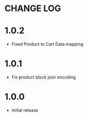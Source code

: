 # CHANGE LOG

1.0.2
============
* Fixed Product to Cart Data mapping

1.0.1
============
* Fix product block json encoding

1.0.0
============
* Initial release